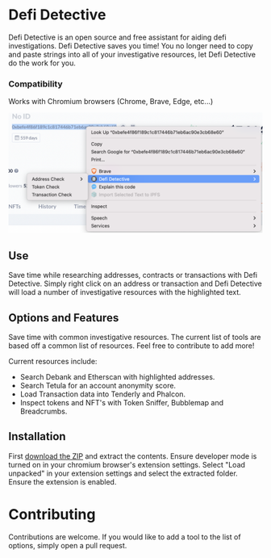 # Defi Detective

Defi Detective is an open source and free assistant for aiding defi investigations.
Defi Detective saves you time! You no longer need to copy and paste strings into all of your investigative resources, let Defi Detective do the work for you.



### Compatibility
Works with Chromium browsers (Chrome, Brave, Edge, etc...)  

<img src="SS.jpg" alt="alt text" width="auto">

## Use

Save time while researching addresses, contracts or transactions with Defi Detective. Simply right click on an address or transaction and Defi Detective will load a number of investigative resources with the highlighted text.

## Options and Features

Save time with common investigative resources. The current list of tools are based off a common list of resources. Feel free to contribute to add more!

Current resources include:

- Search Debank and Etherscan with highlighted addresses.
- Search Tetula for an account anonymity score.
- Load Transaction data into Tenderly and Phalcon.
- Inspect tokens and NFT's with Token Sniffer, Bubblemap and Breadcrumbs.


## Installation
First [download the ZIP](https://github.com/0xKoda/defi-detective/archive/refs/heads/main.zip) and extract the contents. 
    Ensure developer mode is turned on in your chromium browser's extension settings.
    Select "Load unpacked" in your extension settings and select the extracted folder.  
    Ensure the extension is enabled.

# Contributing
Contributions are welcome. If you would like to add a tool to the list of options, simply open a pull request.
